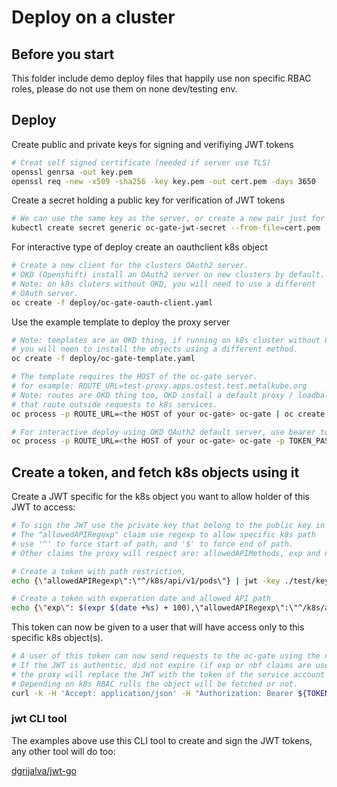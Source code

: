 
# Deploy on a cluster

## Before you start

This folder include demo deploy files that happily use non specific RBAC roles, please do not use them on none dev/testing env.

## Deploy

Create public and private keys for signing and verifiying JWT tokens

``` bash
# Creat self signed certificate (needed if server use TLS)
openssl genrsa -out key.pem
openssl req -new -x509 -sha256 -key key.pem -out cert.pem -days 3650
```

Create a secret holding a public key for verification of JWT tokens

``` bash
# We can use the same key as the server, or create a new pair just for JWT tokens.
kubectl create secret generic oc-gate-jwt-secret --from-file=cert.pem
```

For interactive type of deploy create an oauthclient k8s object

``` bash
# Create a new client for the clusters OAuth2 server.
# OKD (Openshift) install an OAuth2 server on new clusters by default.
# Note: on k8s cluters without OKD, you will need to use a different
# OAuth server.
oc create -f deploy/oc-gate-oauth-client.yaml
```

Use the example template to deploy the proxy server

``` bash
# Note: templates are an OKD thing, if running on k8s cluster without OKD
# you will neen to install the objects using a different method.
oc create -f deploy/oc-gate-template.yaml 

# The template requires the HOST of the oc-gate server.
# for example: ROUTE_URL=test-proxy.apps.ostest.test.metalkube.org
# Note: routes are OKD thing too, OKD install a default proxy / loadbalancer
# that route outside requests to k8s services.
oc process -p ROUTE_URL=<the HOST of your oc-gate> oc-gate | oc create -f -

# For interactive deploy using OKD OAuth2 default server, use bearer token pass through.
oc process -p ROUTE_URL=<the HOST of your oc-gate> oc-gate -p TOKEN_PASSTHROUGH=true | oc create -f -
```

## Create a token, and fetch k8s objects using it

Create a JWT specific for the k8s object you want to allow holder of this JWT to access:

``` bash
# To sign the JWT use the private key that belong to the public key in the running oc-gate
# The "allowedAPIRegexp" claim use regexp to allow specific k8s path
# use '^' to force start of path, and '$' to force end of path.
# Other claims the proxy will respect are: allowedAPIMethods, exp and nbf

# Create a token with path restriction,
echo {\"allowedAPIRegexp\":\"^/k8s/api/v1/pods\"} | jwt -key ./test/key.pem -alg RS256 -sign -

# Create a token with experation date and allowed API path
echo {\"exp\": $(expr $(date +%s) + 100),\"allowedAPIRegexp\":\"^/k8s/api/v1/namespaces/test\"} | jwt -key ./test/key.pem -alg RS256 -sign -
```

This token can now be given to a user that will have access only to this specific k8s object(s).

``` bash
# A user of this token can now send requests to the oc-gate using the new JWT
# If the JWT is authentic, did not expire (if exp or nbf claims are used), and match the allowed path -
# the proxy will replace the JWT with the token of the service account running the proxy,
# Depending on k8s RBAC rulls the object will be fetched or not.
curl -k -H 'Accept: application/json' -H "Authorization: Bearer ${TOKEN}" https://<route to your oc gate>/k8s/<API path of k8s object> | jq
```

### jwt CLI tool

The examples above use this CLI tool to create and sign the JWT tokens, any other tool will do too:

[dgrijalva/jwt-go](https://github.com/dgrijalva/jwt-go/tree/master/cmd/jwt)

